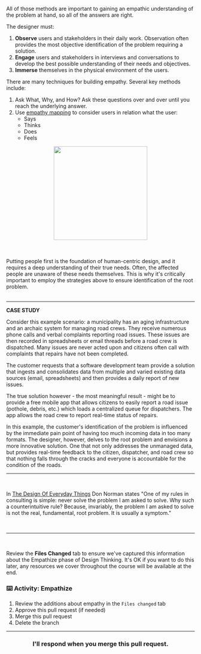 All of those methods are important to gaining an empathic understanding of the problem at hand, so all of the answers are right.  

The designer must:
1. **Observe** users and stakeholders in their daily work.  Observation often provides the most objective identification of the problem requiring a solution.
2. **Engage** users and stakeholders in interviews and conversations to develop the best possible understanding of their needs and objectives.
3. **Immerse** themselves in the physical environment of the users.

There are many techniques for building empathy.  Several key methods include:
1. Ask What, Why, and How? Ask these questions over and over until you reach the underlying answer.
2. Use [empathy mapping](https://www.nngroup.com/articles/empathy-mapping/) to consider users in relation what the user:
    - Says
    - Thinks
    - Does
    - Feels

<p align="center">
  <img src="https://user-images.githubusercontent.com/57373296/75280377-4f69a780-57db-11ea-85b6-245c222f8f9b.png" width="250" height="250">
</p>

<br>

<br>
Putting people first is the foundation of human-centric design, and it requires a deep understanding of their true needs.  Often, the affected people are unaware of these needs themselves.  This is why it's critically important to employ the strategies above to ensure identification of the root problem.  
<br>
<br>
<hr>

**CASE STUDY** 

Consider this example scenario: a municipality has an aging infrastructure and an archaic system for managing road crews.  They receive numerous phone calls and verbal complaints reporting road issues. These issues are then recorded in spreadsheets or email threads before a road crew is dispatched.  Many issues are never acted upon and citizens often call with complaints that repairs have not been completed.

The customer requests that a software development team provide a solution that ingests and consolidates data from multiple and varied existing data sources (email, spreadsheets) and then provides a daily report of new issues.

The true solution however - the most meaningful result - might be to provide a free mobile app that allows citizens to easily report a road issue (pothole, debris, etc.) which loads a centralized queue for dispatchers.  The app allows the road crew to report real-time status of repairs.

In this example, the customer's identification of the problem is influenced by the immediate pain point of having too much incoming data in too many formats.  The designer, however, delves to the root problem and envisions a more innovative solution.  One that not only addresses the unmanaged data, but provides real-time feedback to the citizen, dispatcher, and road crew so that nothing falls through the cracks and everyone is accountable for the condition of the roads.

<hr>
<br>

In [The Design Of Everyday Things](https://jnd.org/the-design-of-everyday-things-revised-and-expanded-edition/) Don Norman states "One of my rules in consulting is simple: never solve the problem I am asked to solve. Why such a counterintuitive rule? Because, invariably, the problem I am asked to solve is not the real, fundamental, root problem.  It is usually a symptom."

<br>
<hr>
<br>


Review the **Files Changed** tab to ensure we've captured this information about the Empathize phase of Design Thinking. It's OK if you want to do this later, any resources we cover throughout the course will be available at the end.


### :keyboard: Activity: Empathize

1. Review the additions about empathy in the `Files changed` tab
2. Approve this pull request (if needed)
3. Merge this pull request
4. Delete the branch

<hr>
<h3 align="center">I'll respond when you merge this pull request.</h3>
